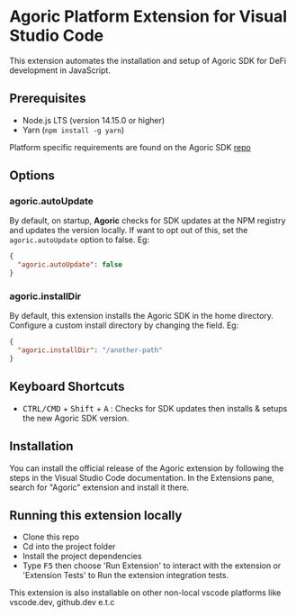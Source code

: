 # Agoric Platform Extension for Visual Studio Code

This extension automates the installation and setup of Agoric SDK for DeFi development in JavaScript.

## Prerequisites

- Node.js LTS (version 14.15.0 or higher)
- Yarn (`npm install -g yarn`)

Platform specific requirements are found on the Agoric SDK [repo](https://github.com/Agoric/agoric-sdk#readme)

## Options

### agoric.autoUpdate

By default, on startup, **Agoric** checks for SDK updates at the NPM registry and updates the version locally.
If want to opt out of this, set the `agoric.autoUpdate` option to false. Eg:

```json
{
  "agoric.autoUpdate": false
}
```

### agoric.installDir

By default, this extension installs the Agoric SDK in the home directory. Configure a custom install directory by changing the field. Eg:

```json
{
  "agoric.installDir": "/another-path"
}
```

## Keyboard Shortcuts

- <kbd>CTRL/CMD</kbd> + <kbd>Shift</kbd> + <kbd>A</kbd> : Checks for SDK updates then installs & setups the new Agoric SDK version.

## Installation

You can install the official release of the Agoric extension by following the steps in the Visual Studio Code documentation. In the Extensions pane, search for "Agoric" extension and install it there.

## Running this extension locally

- Clone this repo
- Cd into the project folder
- Install the project dependencies
- Type <kbd>F5</kbd> then choose 'Run Extension' to interact with the extension or 'Extension Tests' to Run the extension integration tests.

This extension is also installable on other non-local vscode platforms like vscode.dev, github.dev e.t.c

